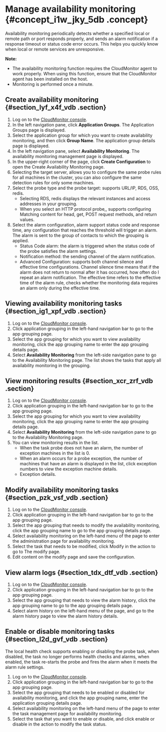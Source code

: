 # Manage availability monitoring {#concept_i1w_jky_5db .concept}

Availability monitoring periodically detects whether a specified local or remote path or port responds properly, and sends an alarm notification if a response timeout or status code error occurs. This helps you quickly know when local or remote services are unresponsive.

**Note:** 

-   The availability monitoring function requires the CloudMonitor agent to work properly. When using this function, ensure that the CloudMonitor agent has been installed on the host.
-   Monitoring is performed once a minute.

## Create availability monitoring {#section_lyf_x4f_vdb .section}

1.  Log on to the [CloudMonitor console](https://partners-intl.console.aliyun.com/#/cms).
2.  In the left navigation pane, click **Application Groups**. The Application Groups page is displayed.
3.  Select the application group for which you want to create availability monitoring, and then click **Group Name**. The application group details page is displayed.
4.  In the left navigation pane, select **Availability Monitoring**. The availability monitoring management page is displayed.
5.  In the upper-right corner of the page, click **Create Configuration** to open the Create Availability Monitoring page.
6.  Selecting the target server, allows you to configure the same probe rules for all machines in the cluster, you can also configure the same detection rules for only some machines.
7.  Select the probe type and the probe target: supports URL/IP, RDS, OSS, redis.
    -   Selecting RDS, redis displays the relevant instances and access addresses in your grouping.
    -   When you select an HTTP protocol probe,, supports configuring Matching content for head, get, POST request methods, and return values.
8.  Select the alarm configuration, alarm support status code and response time, any configuration that reaches the threshold will trigger an alarm. The alarm is sent to the group of contacts to which the grouping is applied.
    -   Status Code alarm: the alarm is triggered when the status code of the probe satisfies the alarm settings.
    -   Notification method: the sending channel of the alarm notification.
    -   Advanced Configuration: supports both channel silence and effective time configurations. Channel silence time means that if the alarm does not return to normal after it has occurred, how often do I repeat an alarm notification. The effective time refers to the effective time of the alarm rule, checks whether the monitoring data requires an alarm only during the effective time.

## Viewing availability monitoring tasks {#section_ig1_xpf_vdb .section}

1.  Log on to the [CloudMonitor console](https://partners-intl.console.aliyun.com/#/cms).
2.  Click application grouping in the left-hand navigation bar to go to the app grouping page.
3.  Select the app grouping for which you want to view availability monitoring, click the app grouping name to enter the app grouping details page.
4.  Select **Availability Monitoring** from the left-side navigation pane to go to the Availability Monitoring page. The list shows the tasks that apply all availability monitoring in the grouping.

## View monitoring results {#section_xcr_zrf_vdb .section}

1.  Log on to the [CloudMonitor console](https://partners-intl.console.aliyun.com/#/cms).
2.  Click application grouping in the left-hand navigation bar to go to the app grouping page.
3.  Select the app grouping for which you want to view availability monitoring, click the app grouping name to enter the app grouping details page.
4.  Select **Availability Monitoring** from the left-side navigation pane to go to the Availability Monitoring page.
5.  You can view monitoring results in the list.
    -   When the task probe does not have an alarm, the number of exception machines in the list is 0.
    -   When an alarm occurs for a probe exception, the number of machines that have an alarm is displayed in the list, click exception numbers to view the exception machine details.
    -   Exception details.

## Modify availability monitoring tasks {#section_pzk_vsf_vdb .section}

1.  Log on to the [CloudMonitor console](https://partners-intl.console.aliyun.com/#/cms).
2.  Click application grouping in the left-hand navigation bar to go to the app grouping page.
3.  Select the app grouping that needs to modify the availability monitoring, click the app grouping name to go to the app grouping details page.
4.  Select availability monitoring on the left-hand menu of the page to enter the administration page for availability monitoring.
5.  Select the task that needs to be modified, click Modify in the action to go to The modify page.
6.  Edit content on the modify page and save the configuration.

## View alarm logs {#section_tdx_dtf_vdb .section}

1.  Log on to the [CloudMonitor console](https://partners-intl.console.aliyun.com/#/cms).
2.  Click application grouping in the left-hand navigation bar to go to the app grouping page.
3.  Select the app grouping that needs to view the alarm history, click the app grouping name to go to the app grouping details page.
4.  Select alarm history on the left-hand menu of the page, and go to the alarm history page to view the alarm history details.

## Enable or disable monitoring tasks {#section_l2d_gvf_vdb .section}

The local health check supports enabling or disabling the probe task, when disabled, the task no longer performs health checks and alarms, when enabled, the task re-starts the probe and fires the alarm when it meets the alarm rule settings.

1.  Log on to the [CloudMonitor console](https://partners-intl.console.aliyun.com/#/cms).
2.  Click application grouping in the left-hand navigation bar to go to the app grouping page.
3.  Select the app grouping that needs to be enabled or disabled for availability monitoring, and click the app grouping name, enter the application grouping details page.
4.  Select availability monitoring on the left-hand menu of the page to enter the task management page for availability monitoring.
5.  Select the task that you want to enable or disable, and click enable or disable in the action to modify the task status.


